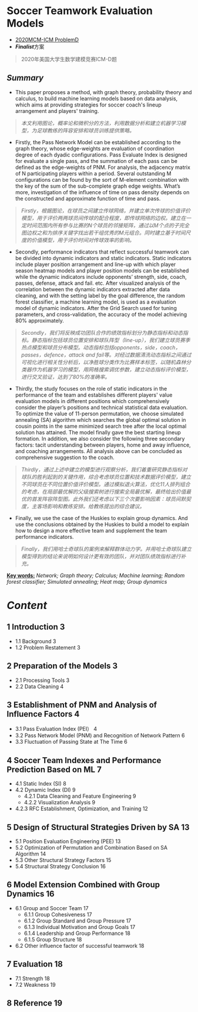 # **Soccer Teamwork Evaluation Models**

- <u>2020MCM-ICM ProblemD</u>
- ***Finalist***方案
> 2020年美国大学生数学建模竞赛ICM-D题

##  ***Summary***

- This paper proposes a method, with graph theory, probability theory and calculus, to build machine learning models based on data analysis, which aims at providing strategies for soccer coach's lineup arrangement and players' training.

> *本文利用图论，概率论和微积分的方法，利用数据分析和建立机器学习模型，为足球教练的阵容安排和球员训练提供策略。*

- Firstly, the Pass Network Model can be established according to the graph theory, whose edge-weights are evaluation of coordination degree of each dyadic configurations. Pass Evaluate Index is designed for evaluate a single pass, and the summation of each pass can be defined as the edge-weights of PNM. For analysis, the adjacency matrix of N participating players within a period. Several outstanding M configurations can be found by the sort of M-element combination with the key of the sum of the sub-complete graph edge weights. What’s more, investigation of the influence of time on pass density depends on the constructed and approximate function of time and pass.

> *Firstly，根据图论，在球员之间建立传球网络，并建立单次传球的价值评价模型，用于评价两两球员间传球的配合程度，即传球网络的边权。建立在一定时间范围内所有参与比赛的N个球员的邻接矩阵，通过以M个点的子完全图边权之和为排序关键字找出若干组优秀的M元组合。同时建立基于时间尺度的价值模型，用于评价时间对传球效率的影响。*

- Secondly, performance indicators that reflect successful teamwork can be divided into dynamic indicators and static indicators. Static indicators include player position arrangement and line-up with which player season heatmap models and player position models can be established while the dynamic indicators include opponents’ strength, side, coach, passes, defense, attack and fail. etc. After visualized analysis of the correlation between the dynamic indicators extracted after data cleaning, and with the setting label by the goal difference, the random forest classifier, a machine learning model, is used as a evaluation model of dynamic indicators. After the Grid Search used for tuning parameters, and cross-validation, the accuracy of the model achieving 80% approximately.

> *Secondly，我们将反映成功团队合作的绩效指标划分为静态指标和动态指标。静态指标包括球员位置安排和球队阵型（line-up），我们建立球员赛季热点模型和球员分布模型。动态指标包括opponents，side，coach，passes，defence，attack and fail等。对经过数据清洗动态指标之间通过可视化进行相关性分析后，以净胜球分类作为比赛样本标签，以随机森林分类器作为机器学习的模型，用网格搜索调优参数，建立动态指标评价模型，进行交叉验证，达到了80%的准确率。*

- Thirdly, the study focuses on the role of static indicators in the performance of the team and establishes different players' value evaluation models in different positions which comprehensively consider the player’s positions and technical statistical data evaluation. To optimize the value of 11-person permutation, we choose simulated annealing (SA) algorithm which searches the global optimal solution in cousin points in the same minimized search tree after the local optimal solution has attained. The model finally gave the best starting lineup formation. In addition, we also consider the following three secondary factors: tacit understanding between players, home and away influence, and coaching arrangements. All analysis above can be concluded as comprehensive suggestion to the coach.

> *Thirdly，通过上述中建立的模型进行观察分析，我们着重研究静态指标对球队的胜利起到的关键作用，综合考虑球员位置和技术数据评价模型，建立不同球员在不同位置价值评价模型。通过模拟退火算法，优化11人排列组合的考虑，在局部最优解的父级搜索树进行搜索全局最优解，最终给出价值最优的首发阵容阵型图。此外我们还考虑以下三个次要影响因素：球员间默契度，主客场影响和教练安排。给教练提出的综合建议。*

- Finally, we use the case of the Huskies to explain group dynamics. And use the conclusions obtained by the Huskies to build a model to explain how to design a more effective team and supplement the team performance indicators.

> *Finally，我们用哈士奇球队的案例来解释群体动力学。并用哈士奇球队建立模型得到的结论来说明如何设计更有效的团队，并对团队绩效指标进行补充。*

<u>**Key words:**</u>  *Network; Graph theory; Calculus; Machine learning; Random forest classifier; Simulated annealing; Heat map; Group dynamics*

# *Content*

## 1	Introduction	3

- 1.1 Background	3
- 1.2 Problem Restatement	3

## 2	Preparation of the Models	3

- 2.1 Processing Tools	3
- 2.2 Data Cleaning	4

## 3	Establishment of PNM and Analysis of Influence Factors	4

- 3.1 Pass Evaluation Index (PEI）	4
- 3.2 Pass Network Model (PNM) and Recognition of Network Pattern	6
- 3.3 Fluctuation of Passing State at The Time	6

## 4	Soccer Team Indexes and Performance Prediction Based on ML	7

- 4.1 Static Index (SI)	8
- 4.2 Dynamic Index (DI)	9
	- 4.2.1 Data Cleaning and Feature Engineering	9
	- 4.2.2 Visualization Analysis	9
- 4.2.3 RFC Establishment, Optimization, and Training	12

## 5	Design of Structural Strategies Driven by SA	13

- 5.1 Position Evaluation Engineering (PEE)	13
- 5.2 Optimization of Permutation and Combination Based on SA Algorithm	14
- 5.3 Other Structural Strategy Factors	15
- 5.4 Structural Strategy Conclusion	16

## 6	Model Extension Combined with Group Dynamics	16

- 6.1 Group and Soccer Team	17
	- 6.1.1 Group Cohesiveness	17
	- 6.1.2 Group Standard and Group Pressure	17
	- 6.1.3 Individual Motivation and Group Goals	17
	- 6.1.4 Leadership and Group Performance	18
	- 6.1.5 Group Structure	18
- 6.2 Other influence factor of successful teamwork	18

## 7	Evaluation	18

- 7.1 Strength	18
- 7.2 Weakness	19

## 8	Reference	19









